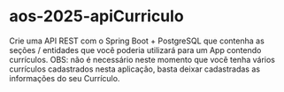 # aos-2025-apiCurriculo
Crie uma API REST com o Spring Boot + PostgreSQL que contenha as seções / entidades que você poderia utilizará para um App contendo currículos.  OBS: não é necessário neste momento que você tenha vários currículos cadastrados nesta aplicação, basta deixar cadastradas as informações do seu Currículo. 
